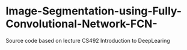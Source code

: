 # Image-Segmentation-using-Fully-Convolutional-Network-FCN-
Source code based on lecture CS492 Introduction to DeepLearing
